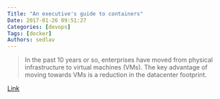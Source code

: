 ```yaml
---
Title: "An executive's guide to containers"
Date: 2017-01-26 09:51:27
Categories: [devops]
Tags: [docker]
Authors: sedlav
---
```


> In the past 10 years or so, enterprises have moved from physical infrastructure to virtual machines (VMs). The key advantage of moving towards VMs is a reduction in the datacenter footprint.

[Link](https://opensource.com/article/17/1/container-strategy-for-executives)
